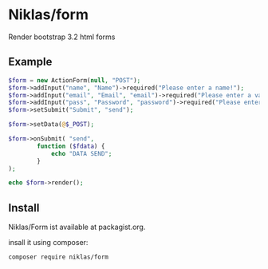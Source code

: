 # Niklas/form
Render bootstrap 3.2 html forms

## Example

```php
$form = new ActionForm(null, "POST");
$form->addInput("name", "Name")->required("Please enter a name!");
$form->addInput("email", "Email", "email")->required("Please enter a valid email!");
$form->addInput("pass", "Password", "password")->required("Please enter a password!");
$form->setSubmit("Submit", "send");

$form->setData(@$_POST);

$form->onSubmit( "send",
        function ($fdata) {
            echo "DATA SEND";
        }
);

echo $form->render();
```

## Install

Niklas/Form ist available at packagist.org.

insall it using composer: 

```
composer require niklas/form
```
